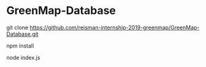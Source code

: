 # GreenMap-Database

git clone https://github.com/reisman-internship-2019-greenmap/GreenMap-Database.git

npm install

node index.js
